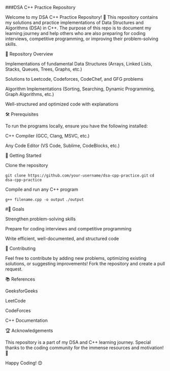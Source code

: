 ###DSA C++ Practice Repository

Welcome to my DSA C++ Practice Repository! 🚀 This repository contains my solutions and practice implementations of Data Structures and Algorithms (DSA) in C++. The purpose of this repo is to document my learning journey and help others who are also preparing for coding interviews, competitive programming, or improving their problem-solving skills.

📌 Repository Overview

Implementations of fundamental Data Structures (Arrays, Linked Lists, Stacks, Queues, Trees, Graphs, etc.)

Solutions to Leetcode, Codeforces, CodeChef, and GFG problems

Algorithm Implementations (Sorting, Searching, Dynamic Programming, Graph Algorithms, etc.)

Well-structured and optimized code with explanations

🛠️ Prerequisites

To run the programs locally, ensure you have the following installed:

C++ Compiler (GCC, Clang, MSVC, etc.)

Any Code Editor (VS Code, Sublime, CodeBlocks, etc.)

🚀 Getting Started

Clone the repository

```git clone https://github.com/your-username/dsa-cpp-practice.git```
```cd dsa-cpp-practice```

Compile and run any C++ program

```g++ filename.cpp -o output```
```./output```



#🎯 Goals

Strengthen problem-solving skills

Prepare for coding interviews and competitive programming

Write efficient, well-documented, and structured code

🤝 Contributing

Feel free to contribute by adding new problems, optimizing existing solutions, or suggesting improvements! Fork the repository and create a pull request.

📚 References

GeeksforGeeks

LeetCode

CodeForces

C++ Documentation

🏆 Acknowledgements

This repository is a part of my DSA and C++ learning journey. Special thanks to the coding community for the immense resources and motivation! 🚀

Happy Coding! 😊
